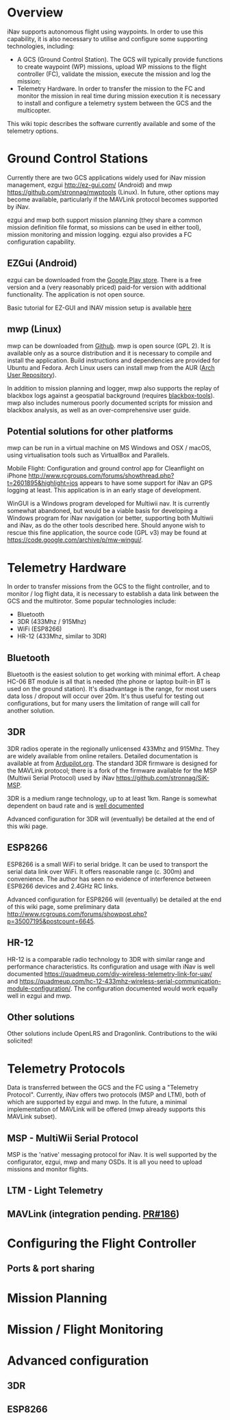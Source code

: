 # Overview

iNav supports autonomous flight using waypoints. In order to use this capability, it is also necessary to utilise and configure some supporting technologies, including:

* A GCS (Ground Control Station). The GCS will typically provide functions to create waypoint (WP) missions, upload WP missions to the flight controller (FC), validate the mission, execute the mission and log the mission;
* Telemetry Hardware. In order to transfer the mission to the FC and monitor the mission in real time during mission execution it is necessary to install and configure a telemetry system between the GCS and the multicopter.

This wiki topic describes the software currently available and some of the telemetry options. 

# Ground Control Stations

Currently there are two GCS applications widely used for iNav mission management, ezgui <http://ez-gui.com/> (Android) and mwp <https://github.com/stronnag/mwptools> (Linux). In future, other options may become available, particularly if the MAVLink protocol becomes supported by iNav.

ezgui and mwp both support mission planning (they share a common mission definition file format, so missions can be used in either tool), mission monitoring and mission logging. ezgui also provides a FC configuration capability. 

## EZGui (Android)

ezgui can be downloaded from the [Google Play store](https://play.google.com/store/apps/details?id=com.ezio.multiwii&hl=en_GB). There is a free version and a (very reasonably priced) paid-for version with additional functionality. The application is not open source. 

Basic tutorial for EZ-GUI and INAV mission setup is available [here](https://quadmeup.com/inav-cleanflight-learned-how-to-do-missions/)

## mwp (Linux)

mwp can be downloaded from [Github](<https://github.com/stronnag/mwptools>). mwp is open source (GPL 2). It is available only as a source distribution and it is necessary to compile and install the application. Build instructions and dependencies are provided for Ubuntu and Fedora. Arch Linux users can install mwp from the AUR ([Arch User Repository](https://aur.archlinux.org/packages/mwptools-git/)). 

In addition to mission planning and logger, mwp also supports the replay of blackbox logs against a geospatial background (requires [blackbox-tools](https://github.com/cleanflight/blackbox-tools)). mwp also includes numerous poorly documented scripts for mission and blackbox analysis, as well as an over-comprehensive user guide.

## Potential solutions for other platforms

mwp can be run in a virtual machine on MS Windows and OSX / macOS, using virtualisation tools such as VirtualBox and Parallels. 

Mobile Flight: Configuration and ground control app for Cleanflight on iPhone http://www.rcgroups.com/forums/showthread.php?t=2601895&highlight=ios appears to have some support for iNav an GPS logging at least. This application is in an early stage of development.

WinGUI is a Windows program developed for Multiwii nav. It is currently somewhat abandoned, but would be a viable basis for developing a Windows program for iNav navigation (or better, supporting both Multiwii and iNav, as do the other tools described here. Should anyone wish to rescue this fine application, the source code (GPL v3) may be found at https://code.google.com/archive/p/mw-wingui/.

# Telemetry Hardware

In order to transfer missions from the GCS to the flight controller, and to monitor / log flight data, it is necessary to   establish a data link between the GCS and the multirotor. Some popular technologies include:

* Bluetooth
* 3DR (433Mhz / 915Mhz)
* WiFi (ESP8266)
* HR-12 (433Mhz, similar to 3DR)
 
## Bluetooth

Bluetooth is the easiest solution to get working with minimal effort. A cheap HC-06 BT module is all that is needed (the phone or laptop built-in BT is used on the ground station). It's disadvantage is the range, for most users data loss / dropout will occur over 20m. It's thus useful for testing out configurations, but for many users the limitation of range will call for another solution. 

## 3DR

3DR radios operate in the regionally unlicensed 433Mhz and 915Mhz. They are widely available from online retailers. Detailed documentation is available at from [Ardupilot.org](http://ardupilot.org/copter/docs/common-3dr-radio-advanced-configuration-and-technical-information.html). The standard 3DR firmware is designed for the MAVLink protocol; there is a fork of the firmware available for the MSP (Multiwii Serial Protocol) used by iNav https://github.com/stronnag/SiK-MSP.

3DR is a medium range technology, up to at least 1km. Range is somewhat dependent on baud rate and is [well documented](http://ardupilot.org/copter/docs/common-3dr-radio-advanced-configuration-and-technical-information.html)

Advanced configuration for 3DR will (eventually) be detailed at the end of this wiki page.

## ESP8266

ESP8266 is a small WiFi to serial bridge. It can be used to transport the serial data link over WiFi. It offers reasonable range (c. 300m) and convenience. The author has seen no evidence of interference between ESP8266 devices and 2.4GHz RC links.

Advanced configuration for ESP8266 will (eventually) be detailed at the end of this wiki page, some preliminary data http://www.rcgroups.com/forums/showpost.php?p=35007195&postcount=6645.

## HR-12

HR-12 is a comparable radio technology to 3DR with similar range and performance characteristics. Its configuration and usage with iNav is well documented https://quadmeup.com/diy-wireless-telemetry-link-for-uav/ and https://quadmeup.com/hc-12-433mhz-wireless-serial-communication-module-configuration/. The configuration documented would work equally well in ezgui and mwp.

## Other solutions

Other solutions include OpenLRS and Dragonlink. Contributions to the wiki solicited!

# Telemetry Protocols

Data is transferred between the GCS and the FC using a "Telemetry Protocol". Currently, iNav offers two protocols (MSP and LTM), both of which are supported by ezgui and mwp. In the future, a minimal implementation of MAVLink will be offered (mwp already supports this MAVLink subset).

## MSP - MultiWii Serial Protocol

MSP is the 'native' messaging protocol for iNav. It is well supported by the configurator, ezgui, mwp and many OSDs. It is all you need to upload missions and monitor flights.

## LTM - Light Telemetry
## MAVLink (integration pending. [PR#186](https://github.com/iNavFlight/inav/pull/186))

# Configuring the Flight Controller
## Ports & port sharing

# Mission Planning

# Mission / Flight Monitoring

# Advanced configuration
## 3DR
## ESP8266